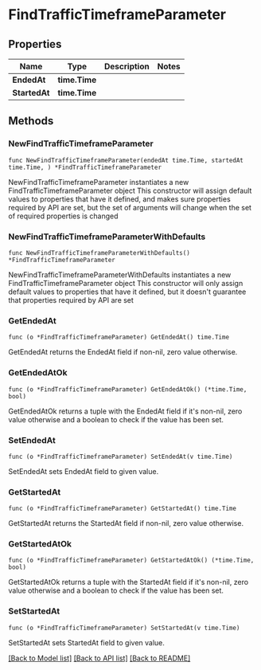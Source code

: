 # FindTrafficTimeframeParameter

## Properties

Name | Type | Description | Notes
------------ | ------------- | ------------- | -------------
**EndedAt** | **time.Time** |  | 
**StartedAt** | **time.Time** |  | 

## Methods

### NewFindTrafficTimeframeParameter

`func NewFindTrafficTimeframeParameter(endedAt time.Time, startedAt time.Time, ) *FindTrafficTimeframeParameter`

NewFindTrafficTimeframeParameter instantiates a new FindTrafficTimeframeParameter object
This constructor will assign default values to properties that have it defined,
and makes sure properties required by API are set, but the set of arguments
will change when the set of required properties is changed

### NewFindTrafficTimeframeParameterWithDefaults

`func NewFindTrafficTimeframeParameterWithDefaults() *FindTrafficTimeframeParameter`

NewFindTrafficTimeframeParameterWithDefaults instantiates a new FindTrafficTimeframeParameter object
This constructor will only assign default values to properties that have it defined,
but it doesn't guarantee that properties required by API are set

### GetEndedAt

`func (o *FindTrafficTimeframeParameter) GetEndedAt() time.Time`

GetEndedAt returns the EndedAt field if non-nil, zero value otherwise.

### GetEndedAtOk

`func (o *FindTrafficTimeframeParameter) GetEndedAtOk() (*time.Time, bool)`

GetEndedAtOk returns a tuple with the EndedAt field if it's non-nil, zero value otherwise
and a boolean to check if the value has been set.

### SetEndedAt

`func (o *FindTrafficTimeframeParameter) SetEndedAt(v time.Time)`

SetEndedAt sets EndedAt field to given value.


### GetStartedAt

`func (o *FindTrafficTimeframeParameter) GetStartedAt() time.Time`

GetStartedAt returns the StartedAt field if non-nil, zero value otherwise.

### GetStartedAtOk

`func (o *FindTrafficTimeframeParameter) GetStartedAtOk() (*time.Time, bool)`

GetStartedAtOk returns a tuple with the StartedAt field if it's non-nil, zero value otherwise
and a boolean to check if the value has been set.

### SetStartedAt

`func (o *FindTrafficTimeframeParameter) SetStartedAt(v time.Time)`

SetStartedAt sets StartedAt field to given value.



[[Back to Model list]](../README.md#documentation-for-models) [[Back to API list]](../README.md#documentation-for-api-endpoints) [[Back to README]](../README.md)



